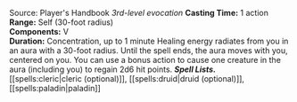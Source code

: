 Source: Player's Handbook
*3rd-level evocation*
**Casting Time:** 1 action  
**Range:** Self (30-foot radius)  
**Components:** V  
**Duration:** Concentration, up to 1 minute
Healing energy radiates from you in an aura with a 30-foot radius. Until the spell ends, the aura moves with you, centered on you. You can use a bonus action to cause one creature in the aura (including you) to regain 2d6 hit points.
***Spell Lists.*** [[spells:cleric|cleric (optional)]], [[spells:druid|druid (optional)]], [[spells:paladin|paladin]]